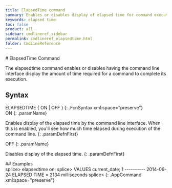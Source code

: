 ```yaml
---
title: ElapsedTime command
summary: Enables or disables display of elapsed time for command execution.
keywords: elapsed time
toc: false
product: all
sidebar: cmdlineref_sidebar
permalink: cmdlineref_elapsedtime.html
folder: CmdLineReference
---
```

<section>
<div class="TopicContent" data-swiftype-index="true" markdown="1">
# ElapsedTime Command

The <span class="AppCommand">elapsedtime</span> command enables or
disables having the command line interface display the amount of time
required for a command to complete its execution.

## Syntax

<div class="fcnWrapperWide" markdown="1">
    ELAPSEDTIME { ON | OFF }
{: .FcnSyntax xml:space="preserve"}

</div>
<div class="paramList" markdown="1">
ON
{: .paramName}

Enables display of the elapsed time by the command line interface. When
this is enabled, you'll see how much time elapsed during execution of
the command line.
{: .paramDefnFirst}

OFF
{: .paramName}

Disables display of the elapsed time.
{: .paramDefnFirst}

</div>
## Examples

<div class="preWrapper" markdown="1">
    splice> elapsedtime on;
    splice> VALUES current_date;
    1
    ----------
    2014-06-24
    ELAPSED TIME = 2134 milliseconds
    splice>
{: .AppCommand xml:space="preserve"}

</div>
</div>
</section>

